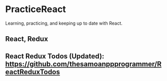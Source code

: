 # PracticeReact

Learning, practicing, and keeping up to date with React.

## React, Redux

## React Redux Todos (Updated): https://github.com/thesamoanppprogrammer/ReactReduxTodos
